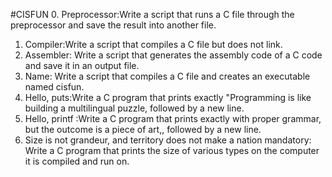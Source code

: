 #CISFUN
0. Preprocessor:Write a script that runs a C file through the preprocessor and save the result into another file.
1. Compiler:Write a script that compiles a C file but does not link.
2. Assembler: Write a script that generates the assembly code of a C code and save it in an output file.
3. Name: Write a script that compiles a C file and creates an executable named cisfun.
4. Hello, puts:Write a C program that prints exactly "Programming is like building a multilingual puzzle, followed by a new line.
5. Hello, printf :Write a C program that prints exactly with proper grammar, but the outcome is a piece of art,, followed by a new line.
6. Size is not grandeur, and territory does not make a nation
mandatory: Write a C program that prints the size of various types on the computer it is compiled and run on.
